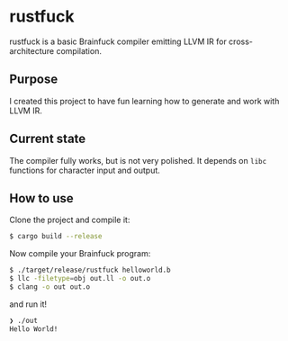 # rustfuck
rustfuck is a basic Brainfuck compiler emitting LLVM IR for cross-architecture compilation.

## Purpose

I created this project to have fun learning how to generate and work with LLVM IR.

## Current state

The compiler fully works, but is not very polished. It depends on `libc` functions for character input and output.

## How to use

Clone the project and compile it:

```bash
$ cargo build --release
```

Now compile your Brainfuck program:

```bash
$ ./target/release/rustfuck helloworld.b
$ llc -filetype=obj out.ll -o out.o
$ clang -o out out.o
```
and run it!

```bash
❯ ./out
Hello World!
```
